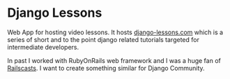 Django Lessons
===============

Web App for hosting video lessons. It hosts
[django-lessons.com](https://django-lessons.com) which is a series of short and
to the point django related tutorials targeted for intermediate developers.

In past I worked with RubyOnRails web framework and I was a huge fan of
[Railscasts](http://railscasts.com). I want to create something similar for
Django Community.

